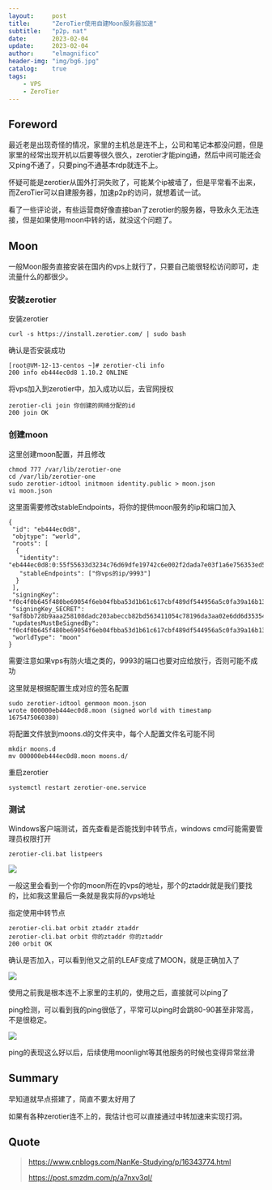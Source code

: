 ```yaml
---
layout:     post
title:      "ZeroTier使用自建Moon服务器加速"
subtitle:   "p2p，nat"
date:       2023-02-04
update:     2023-02-04
author:     "elmagnifico"
header-img: "img/bg6.jpg"
catalog:    true
tags:
    - VPS
    - ZeroTier
---
```


## Foreword

最近老是出现奇怪的情况，家里的主机总是连不上，公司和笔记本都没问题，但是家里的经常出现开机以后要等很久很久，zerotier才能ping通，然后中间可能还会又ping不通了，只要ping不通基本rdp就连不上。

怀疑可能是zerotier从国外打洞失败了，可能某个ip被墙了，但是平常看不出来，而ZeroTier可以自建服务器，加速p2p的访问，就想着试一试。

看了一些评论说，有些运营商好像直接ban了zerotier的服务器，导致永久无法连接，但是如果使用moon中转的话，就没这个问题了。



## Moon

一般Moon服务直接安装在国内的vps上就行了，只要自己能很轻松访问即可，走流量什么的都很少。



### 安装zerotier

安装zerotier

```
curl -s https://install.zerotier.com/ | sudo bash
```

确认是否安装成功

```
[root@VM-12-13-centos ~]# zerotier-cli info
200 info eb444ec0d8 1.10.2 ONLINE
```

将vps加入到zerotier中，加入成功以后，去官网授权

```
zerotier-cli join 你创建的网络分配的id
200 join OK
```



### 创建moon

这里创建moon配置，并且修改

```
chmod 777 /var/lib/zerotier-one
cd /var/lib/zerotier-one
sudo zerotier-idtool initmoon identity.public > moon.json
vi moon.json
```

这里面需要修改stableEndpoints，将你的提供moon服务的ip和端口加入

```
{
 "id": "eb444ec0d8",
 "objtype": "world",
 "roots": [
  {
   "identity": "eb444ec0d8:0:55f55633d3234c76d69dfe19742c6e002f2dada7e03f1a6e756353ed5c933171c8543a2a1796134c034a5c189def154cd8d465f05298d16c358746f2c2075ece",
   "stableEndpoints": ["你vps的ip/9993"]
  }
 ],
 "signingKey": "f0c4f0b645f480be69054f6eb04fbba53d1b61c617cbf489df544956a5c0fa39a16b13882099f98a91011e817da2b1c8d15032d300f10e2d4629e333fa4459c8",
 "signingKey_SECRET": "9af8bb728b9aaa258108dadc203abeccb82bd563411054c78196da3aa02e6dd6d3535407d7ae3363734628f65b968db98220933d978d47906d0f9403eb720361",
 "updatesMustBeSignedBy": "f0c4f0b645f480be69054f6eb04fbba53d1b61c617cbf489df544956a5c0fa39a16b13882099f98a91011e817da2b1c8d15032d300f10e2d4629e333fa4459c8",
 "worldType": "moon"
}
```

需要注意如果vps有防火墙之类的，9993的端口也要对应给放行，否则可能不成功



这里就是根据配置生成对应的签名配置

```
sudo zerotier-idtool genmoon moon.json
wrote 000000eb444ec0d8.moon (signed world with timestamp 1675475060380)
```

将配置文件放到moons.d的文件夹中，每个人配置文件名可能不同

```
mkdir moons.d
mv 000000eb444ec0d8.moon moons.d/
```

重启zerotier

```
systemctl restart zerotier-one.service
```



### 测试

Windows客户端测试，首先查看是否能找到中转节点，windows cmd可能需要管理员权限打开

```
zerotier-cli.bat listpeers
```

![](https://img.elmagnifico.tech/static/upload/elmagnifico/202302040954269.png)

一般这里会看到一个你的moon所在的vps的地址，那个的ztaddr就是我们要找的，比如我这里最后一条就是我实际的vps地址

指定使用中转节点

```
zerotier-cli.bat orbit ztaddr ztaddr
zerotier-cli.bat orbit 你的ztaddr 你的ztaddr
200 orbit OK
```

确认是否加入，可以看到他又之前的LEAF变成了MOON，就是正确加入了

![](https://img.elmagnifico.tech/static/upload/elmagnifico/202302041016717.png)



使用之前我是根本连不上家里的主机的，使用之后，直接就可以ping了

ping检测，可以看到我的ping很低了，平常可以ping时会跳80-90甚至非常高，不是很稳定。

![](https://img.elmagnifico.tech/static/upload/elmagnifico/202302040949764.png)

ping的表现这么好以后，后续使用moonlight等其他服务的时候也变得异常丝滑



## Summary

早知道就早点搭建了，简直不要太好用了

如果有各种zerotier连不上的，我估计也可以直接通过中转加速来实现打洞。



## Quote

> https://www.cnblogs.com/NanKe-Studying/p/16343774.html
>
> https://post.smzdm.com/p/a7nxv3ql/

